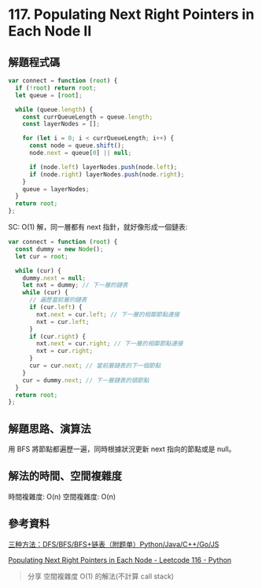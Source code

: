 # 117. Populating Next Right Pointers in Each Node II

## 解題程式碼

```javascript
var connect = function (root) {
  if (!root) return root;
  let queue = [root];

  while (queue.length) {
    const currQueueLength = queue.length;
    const layerNodes = [];

    for (let i = 0; i < currQueueLength; i++) {
      const node = queue.shift();
      node.next = queue[0] || null;

      if (node.left) layerNodes.push(node.left);
      if (node.right) layerNodes.push(node.right);
    }
    queue = layerNodes;
  }
  return root;
};
```

SC: O(1) 解，同一層都有 next 指針，就好像形成一個鏈表:

```javascript
var connect = function (root) {
  const dummy = new Node();
  let cur = root;

  while (cur) {
    dummy.next = null;
    let nxt = dummy; // 下一層的鏈表
    while (cur) {
      // 遍歷當前層的鏈表
      if (cur.left) {
        nxt.next = cur.left; // 下一層的相鄰節點連接
        nxt = cur.left;
      }
      if (cur.right) {
        nxt.next = cur.right; // 下一層的相鄰節點連接
        nxt = cur.right;
      }
      cur = cur.next; // 當前層鏈表的下一個節點
    }
    cur = dummy.next; // 下一層鏈表的頭節點
  }
  return root;
};
```

## 解題思路、演算法

用 BFS 將節點都遍歷一遍，同時根據狀況更新 next 指向的節點或是 null。

## 解法的時間、空間複雜度

時間複雜度: O(n)
空間複雜度: O(n)

## 參考資料

[三种方法：DFS/BFS/BFS+链表（附题单）Python/Java/C++/Go/JS](https://leetcode.cn/problems/populating-next-right-pointers-in-each-node-ii/solutions/2510360/san-chong-fang-fa-dfsbfsbfslian-biao-fu-1bmqp/)

[Populating Next Right Pointers in Each Node - Leetcode 116 - Python](https://youtu.be/U4hFQCa1Cq0)

> 分享 空間複雜度 O(1) 的解法(不計算 call stack)
